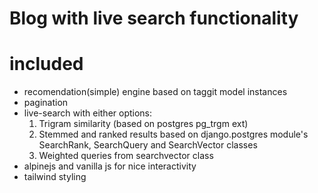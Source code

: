# Blog with live search functionality

# included
- recomendation(simple) engine based on taggit model instances
- pagination
- live-search with either options:
    1. Trigram similarity (based on postgres pg_trgm ext)
    2. Stemmed and ranked results based on django.postgres module's SearchRank, SearchQuery and SearchVector classes
    3. Weighted queries from searchvector class
- alpinejs and vanilla js for nice interactivity
- tailwind styling

